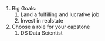 1. Big Goals:
    1. Land a fulfilling and lucrative job
    2. Invest in realstate
1. Choose a role for your capstone
    1. DS Data Scientist
